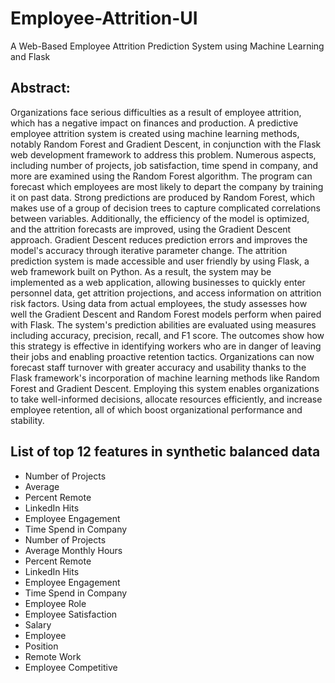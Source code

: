 # Employee-Attrition-UI
A Web-Based Employee Attrition Prediction   System using Machine Learning and Flask 
## Abstract: 
Organizations face serious difficulties as a result of employee attrition, which has a negative impact 
on finances and production. A predictive employee attrition system is created using machine learning methods, 
notably Random Forest and Gradient Descent, in conjunction with the Flask web development framework to 
address this problem. Numerous aspects, including number of projects, job satisfaction, time spend in 
company, and more are examined using the Random Forest algorithm. The program can forecast which 
employees are most likely to depart the company by training it on past data. Strong predictions are produced 
by Random Forest, which makes use of a group of decision trees to capture complicated correlations between 
variables. Additionally, the efficiency of the model is optimized, and the attrition forecasts are improved, using 
the Gradient Descent approach. Gradient Descent reduces prediction errors and improves the model's 
accuracy through iterative parameter change. The attrition prediction system is made accessible and user
friendly by using Flask, a web framework built on Python. As a result, the system may be implemented as a 
web application, allowing businesses to quickly enter personnel data, get attrition projections, and access 
information on attrition risk factors. Using data from actual employees, the study assesses how well the 
Gradient Descent and Random Forest models perform when paired with Flask. The system's prediction 
abilities are evaluated using measures including accuracy, precision, recall, and F1 score. The outcomes show 
how this strategy is effective in identifying workers who are in danger of leaving their jobs and enabling 
proactive retention tactics. Organizations can now forecast staff turnover with greater accuracy and usability 
thanks to the Flask framework's incorporation of machine learning methods like Random Forest and Gradient 
Descent. Employing this system enables organizations to take well-informed decisions, allocate resources 
efficiently, and increase employee retention, all of which boost organizational performance and stability.

## List of top 12 features in synthetic balanced data 
- Number of Projects
- Average 
- Percent Remote
- LinkedIn Hits
- Employee Engagement
- Time Spend in Company
- Number of Projects 
- Average Monthly Hours 
- Percent Remote 
- LinkedIn Hits 
- Employee Engagement 
- Time Spend in Company 
- Employee Role 
- Employee Satisfaction 
- Salary 
- Employee  
- Position 
- Remote Work 
- Employee Competitive
